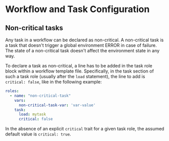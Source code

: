 # Workflow and Task Configuration

## Non-critical tasks

Any task in a workflow can be declared as non-critical. A non-critical task is a task that doesn't trigger a global environment ERROR in case of failure. The state of a non-critical task doesn't affect the environment state in any way.

To declare a task as non-critical, a line has to be added in the task role block within a workflow template file. Specifically, in the task section of such a task role (usually after the `load` statement), the line to add is `critical: false`, like in the following example:

```yaml
roles:
  - name: "non-critical-task"
    vars:
      non-critical-task-var: 'var-value'
    task:
      load: mytask
      critical: false
```

In the absence of an explicit `critical` trait for a given task role, the assumed default value is `critical: true`.
